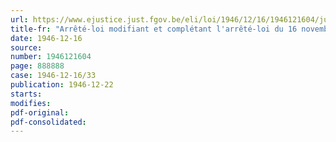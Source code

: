 ```yaml
---
url: https://www.ejustice.just.fgov.be/eli/loi/1946/12/16/1946121604/justel
title-fr: "Arrêté-loi modifiant et complétant l'arrêté-loi du 16 novembre 1944, portant création de l'office de récupération économique (O. R. E.)"
date: 1946-12-16
source:
number: 1946121604
page: 888888
case: 1946-12-16/33
publication: 1946-12-22
starts:
modifies:
pdf-original:
pdf-consolidated:
---
```


